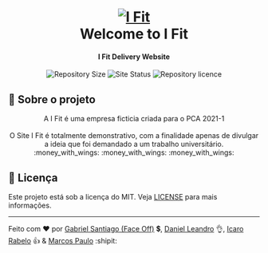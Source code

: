 <h1 align="center">
    <a href="https://ofaceoff.github.io/I-Fit/"><img alt="I Fit" src="https://res.cloudinary.com/face-studio/image/upload/v1616296846/I%20Fit/logo_com_nome_h279k5.png"/>
    <br></a>
    Welcome to I Fit
</h1>

<h4 align="center">
    I Fit Delivery Website
</h4>
<p align="center">
  <img alt="Repository Size" src="https://img.shields.io/github/repo-size/OFaceOff/I-Fit?color=ff69b4&label=Repository%20Size">

  <img alt="Site Status" src="https://img.shields.io/website?down_color=critical&down_message=Offline&label=Website%20est%C3%A1%3A&up_color=brightnessgreen&up_message=Online&url=https%3A%2F%2Fgithub.com%2FOFaceOff%2FI-Fit">

  <img alt="Repository licence" src="https://img.shields.io/github/license/OFaceOff/I-Fit?color=blue&label=Licen%C3%A7a">
</p>

## :rocket: Sobre o projeto
<p align="center">
    A I Fit é uma empresa ficticia criada para o PCA 2021-1<br><br>
    <span>O Site I Fit é totalmente demonstrativo, com a finalidade apenas de divulgar a ideia que foi demandado a um trabalho universitário.</span><br>
    :money_with_wings: :money_with_wings: :money_with_wings:
</p>

## :memo: Licença

Este projeto está sob a licença do MIT. Veja [LICENSE](https://github.com/OFaceOff/I-Fit/blob/main/LICENSE) para mais informações.


---
Feito com ♥ por <a href="https://github.com/OFaceOff">Gabriel Santiago (Face Off)</a> :heavy_dollar_sign:, <a href="https://github.com/DanSilva19">Daniel Leandro</a> :ok_hand:, <a href="https://github.com/icarorabello">Icaro Rabelo</a> :thumbsup: & <a href="https://github.com/markinzee">Marcos Paulo</a> :shipit: